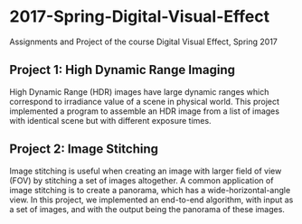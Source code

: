 # 2017-Spring-Digital-Visual-Effect
Assignments and Project of the course Digital Visual Effect, Spring 2017

## Project 1: High Dynamic Range Imaging

High Dynamic Range (HDR) images have large dynamic ranges which correspond to irradiance value of a scene in physical world. This project implemented a program to assemble an HDR image from a list of images with identical scene but with different exposure times.

## Project 2: Image Stitching

Image stitching is useful when creating an image with larger field of view (FOV) by stitching a set of images altogether. A common application of image stitching is to create a panorama, which has a wide-horizontal-angle view. In this project, we implemented an end-to-end algorithm, with input as a set of images, and with the output being the panorama of these images.
